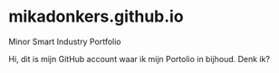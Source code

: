 # mikadonkers.github.io
Minor Smart Industry Portfolio

Hi, dit is mijn GitHub account waar ik mijn Portolio in bijhoud. Denk ik? 

